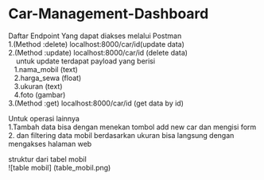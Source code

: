 # Car-Management-Dashboard

Daftar Endpoint Yang dapat diakses melalui Postman    
1.(Method :delete) localhost:8000/car/id(update data)     
2.(Method :update) localhost:8000/car/id (delete data)  
&nbsp;&nbsp;&nbsp;&nbsp;untuk update terdapat payload yang berisi  
&nbsp;&nbsp;&nbsp;1.nama_mobil (text)  
&nbsp;&nbsp;&nbsp;2.harga_sewa (float)  
&nbsp;&nbsp;&nbsp;3.ukuran (text)  
&nbsp;&nbsp;&nbsp;4.foto (gambar)  
3.(Method :get)  localhost:8000/car/id (get data by id)   


Untuk operasi lainnya  
1.Tambah data bisa dengan menekan tombol add new car dan mengisi form  
2. dan filtering data mobil berdasarkan ukuran bisa langsung dengan mengakses halaman web  

struktur dari tabel mobil  
![table mobil] (table_mobil.png)



   
   
